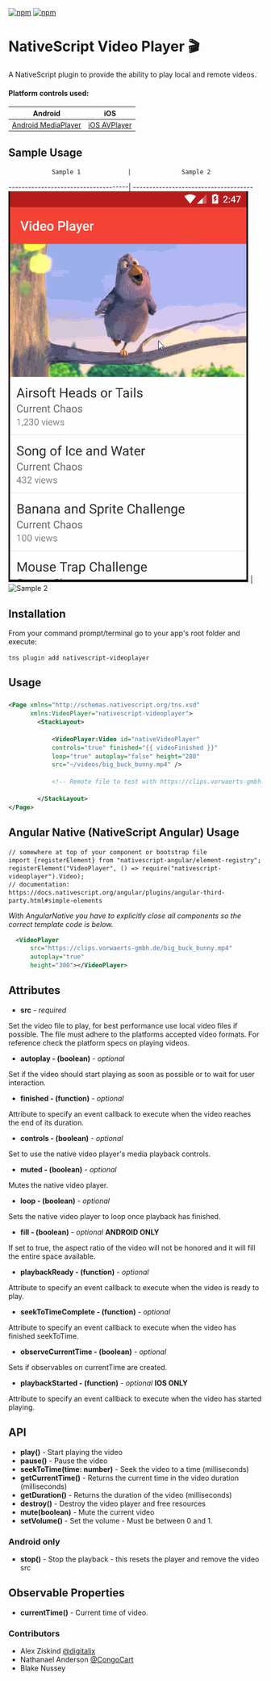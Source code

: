 [![npm](https://img.shields.io/npm/v/nativescript-videoplayer.svg)](https://www.npmjs.com/package/nativescript-videoplayer)
[![npm](https://img.shields.io/npm/dt/nativescript-videoplayer.svg?label=npm%20downloads)](https://www.npmjs.com/package/nativescript-videoplayer)

# NativeScript Video Player :clapper:
A NativeScript plugin to provide the ability to play local and remote videos.

#### Platform controls used: 
Android | iOS
---------- | -----------
[Android MediaPlayer](https://developer.android.com/reference/android/media/MediaPlayer.html) |  [iOS AVPlayer](https://developer.apple.com/library/prerelease/ios/documentation/AVFoundation/Reference/AVPlayer_Class/index.html)


## Sample Usage

                Sample 1             |              Sample 2
-------------------------------------| -------------------------------------
![Sample Usage](./screens/video.gif) | ![Sample 2](./screens/videoplayer.gif)


## Installation
From your command prompt/terminal go to your app's root folder and execute:

`tns plugin add nativescript-videoplayer`

## Usage

###
```XML
<Page xmlns="http://schemas.nativescript.org/tns.xsd"
      xmlns:VideoPlayer="nativescript-videoplayer">
        <StackLayout>
               
            <VideoPlayer:Video id="nativeVideoPlayer"
            controls="true" finished="{{ videoFinished }}"
            loop="true" autoplay="false" height="280" 
            src="~/videos/big_buck_bunny.mp4" />

            <!-- Remote file to test with https://clips.vorwaerts-gmbh.de/big_buck_bunny.mp4 -->
            
        </StackLayout>
</Page>
```

## Angular Native (NativeScript Angular) Usage
``` TS
// somewhere at top of your component or bootstrap file
import {registerElement} from "nativescript-angular/element-registry";
registerElement("VideoPlayer", () => require("nativescript-videoplayer").Video);
// documentation: https://docs.nativescript.org/angular/plugins/angular-third-party.html#simple-elements
```
 *With AngularNative you have to explicitly close all components so the correct template code is below.*
``` XML
  <VideoPlayer
      src="https://clips.vorwaerts-gmbh.de/big_buck_bunny.mp4"
      autoplay="true" 
      height="300"></VideoPlayer>
```

## Attributes
- **src** - *required*

Set the video file to play, for best performance use local video files if possible. The file must adhere to the platforms accepted video formats. For reference check the platform specs on playing videos.

- **autoplay - (boolean)** - *optional*

Set if the video should start playing as soon as possible or to wait for user interaction.

- **finished - (function)** - *optional*

Attribute to specify an event callback to execute when the video reaches the end of its duration.

- **controls - (boolean)** - *optional*

Set to use the native video player's media playback controls.

- **muted - (boolean)** - *optional*

Mutes the native video player.

- **loop - (boolean)** - *optional*

Sets the native video player to loop once playback has finished.

- **fill - (boolean)** - *optional*  **ANDROID ONLY**

If set to true, the aspect ratio of the video will not be honored and it will fill the entire space available.

- **playbackReady - (function)** - *optional*

Attribute to specify an event callback to execute when the video is ready to play.

- **seekToTimeComplete - (function)** - *optional*

Attribute to specify an event callback to execute when the video has finished seekToTime.

- **observeCurrentTime - (boolean)** - *optional*

Sets if observables on currentTime are created.

- **playbackStarted - (function)** - *optional* **IOS ONLY**

Attribute to specify an event callback to execute when the video has started playing.

## API

- **play()** - Start playing the video
- **pause()** - Pause the video
- **seekToTime(time: number)** - Seek the video to a time (milliseconds)
- **getCurrentTime()** - Returns the current time in the video duration (milliseconds)
- **getDuration()** - Returns the duration of the video (milliseconds)
- **destroy()** - Destroy the video player and free resources
- **mute(boolean)** - Mute the current video
- **setVolume()** - Set the volume - Must be between 0 and 1.

### Android only

- **stop()** - Stop the playback - this resets the player and remove the video src

## Observable Properties

- **currentTime()** - Current time of video.


### Contributors

- Alex Ziskind [@digitalix](https://twitter.com/digitalix)
- Nathanael Anderson [@CongoCart](https://twitter.com/CongoCart)
- Blake Nussey
